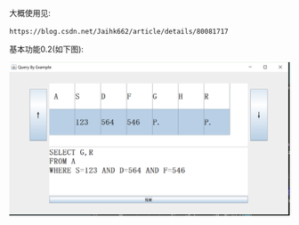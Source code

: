 大概使用见:

`https://blog.csdn.net/Jaihk662/article/details/80081717`

基本功能0.2(如下图):

![avatar](src/1.png)
